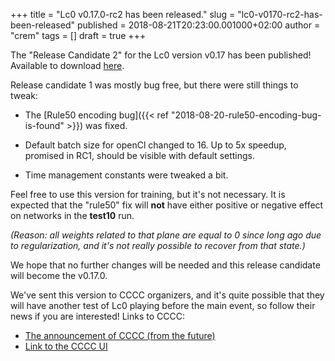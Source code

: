 +++
title = "Lc0 v0.17.0-rc2 has been released."
slug = "lc0-v0170-rc2-has-been-released"
published = 2018-08-21T20:23:00.001000+02:00
author = "crem"
tags = []
draft = true
+++

The "Release Candidate 2" for the Lc0 version
v0.17 has been published!
Available to download
[here](https://github.com/LeelaChessZero/lc0/releases/tag/v0.17.0-rc2).

<!--more-->

Release candidate 1 was mostly bug free, but there were still things to tweak:

  * The [Rule50 encoding bug]({{< ref "2018-08-20-rule50-encoding-bug-is-found" >}}) was
fixed.
  * Default batch size for openCl changed to 16.
Up to 5x speedup, promised in RC1, should be visible with default settings.

  * Time management constants were tweaked a bit.

Feel free to use this version for training, but it's not necessary. It is
expected that the "rule50" fix will **not** have either positive or negative
effect on networks in the **test10** run.

_(Reason: all weights related to that plane are equal to 0 since long ago due
to regularization, and it's not really possible to recover from that state.)_

We hope that no further changes will be needed and this release candidate will
become the v0.17.0.

We've sent this version to CCCC organizers, and it's quite possible that they
will have another test of Lc0 playing before the main event, so follow their
news if you are interested! Links to CCCC:

  * [The announcement of CCCC (from the future)](https://www.chess.com/news/view/announcing-the-new-computer-chess-championship)
  * [Link to the CCCC UI](http://chess.com/cccc)
